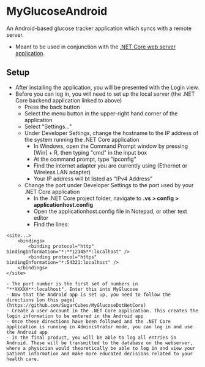 # MyGlucoseAndroid
An Android-based glucose tracker application which syncs with a remote server.

- Meant to be used in conjunction with the [.NET Core web server application](https://github.com/SugarCubes/MyGlucoseDotNetCore).

## Setup
- After installing the application, you will be presented with the Login view.
- Before you can log in, you will need to set up the local server (the .NET Core backend application linked to above)
  - Press the back button
  - Select the menu button in the upper-right hand corner of the application
  - Select "Settings..."
  - Under Developer Settings, change the hostname to the IP address of the system running the .NET Core application
    - In Windows, open the Command Prompt window by pressing [Win] + R, then typing "cmd" in the input box
    - At the command prompt, type "ipconfig"
    - Find the internet adapter you are currently using (Ethernet or Wireless LAN adapter)
    - Your IP address will bt listed as "IPv4 Address"
  - Change the port under Developer Settings to the port used by your .NET Core application
    - In the .NET Core project folder, navigate to **.vs > config > applicationhost.config**
    - Open the applicationhost.config file in Notepad, or other text editor
    - Find the lines:
```
<site...>
	<bindings>
		<binding protocol="http" bindingInformation="*:**12345**:localhost" />
		<binding protocol="https" bindingInformation="*:54321:localhost" />
	</bindings>
</site>
```
    - The port number is the first set of numbers in "**XXXXX**:localhost". Enter this into MyGlucose
    - Now that the Android app is set up, you need to follow the directions [on this page](https://github.com/SugarCubes/MyGlucoseDotNetCore)
    - Create a user account in the .NET Core application. This creates the login information to be entered in the Android app
    - Once these directions have been followed and the .NET Core application is running in Administrator mode, you can log in and use the Android app
    - In the final product, you will be able to log all entries in Android. These will be transmitted to the database on the webserver, where a physician would theoretically be able to log in and view your patient information and make more educated decisions related to your health care.